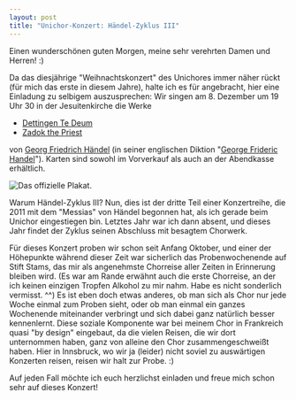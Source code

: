 ```yaml
---
layout: post
title: "Unichor-Konzert: Händel-Zyklus III"
---
```


Einen wunderschönen guten Morgen, meine sehr verehrten Damen und Herren! :)

Da das diesjährige "Weihnachtskonzert" des Unichores immer näher rückt (für mich das erste in diesem Jahre), halte ich es für angebracht, hier eine Einladung zu selbigem auszusprechen: Wir singen am 8. Dezember um 19 Uhr 30 in der Jesuitenkirche die Werke

- [Dettingen Te Deum]
- [Zadok the Priest]

von [Georg Friedrich Händel]  (in seiner englischen Diktion "[George Frideric Handel]"). Karten sind sowohl im Vorverkauf als auch an der Abendkasse erhältlich.

![Das offizielle Plakat.]($media$/plakat-a3-konzert-haendel-zyklus-iii-2013.png)

Warum Händel-Zyklus III? Nun, dies ist der dritte Teil einer Konzertreihe, die 2011 mit dem "Messias" von Händel begonnen hat, als ich gerade beim Unichor eingestiegen bin. Letztes Jahr war ich dann absent, und dieses Jahr findet der Zyklus seinen Abschluss mit besagtem Chorwerk.

Für dieses Konzert proben wir schon seit Anfang Oktober, und einer der Höhepunkte während dieser Zeit war sicherlich das Probenwochenende auf Stift Stams, das mir als angenehmste Chorreise aller Zeiten in Erinnerung bleiben wird. (Es war am Rande erwähnt auch die erste Chorreise, an der ich keinen einzigen Tropfen Alkohol zu mir nahm. Habe es nicht sonderlich vermisst. ^^) Es ist eben doch etwas anderes, ob man sich als Chor nur jede Woche einmal zum Proben sieht, oder ob man einmal ein ganzes Wochenende miteinander verbringt und sich dabei ganz natürlich besser kennenlernt. Diese soziale Komponente war bei meinem Chor in Frankreich quasi "by design" eingebaut, da die vielen Reisen, die wir dort unternommen haben, ganz von alleine den Chor zusammengeschweißt haben. Hier in Innsbruck, wo wir ja (leider) nicht soviel zu auswärtigen Konzerten reisen, reisen wir halt zur Probe. :)

Auf jeden Fall möchte ich euch herzlichst einladen und freue mich schon sehr auf dieses Konzert!


[Dettingen Te Deum]: http://en.wikipedia.org/wiki/Dettingen_Te_Deum
[Zadok the Priest]: http://en.wikipedia.org/wiki/Zadok_the_Priest
[Georg Friedrich Händel]: http://de.wikipedia.org/wiki/Georg_Friedrich_H%C3%A4ndel
[George Frideric Handel]: http://en.wikipedia.org/wiki/George_Frideric_Handel
